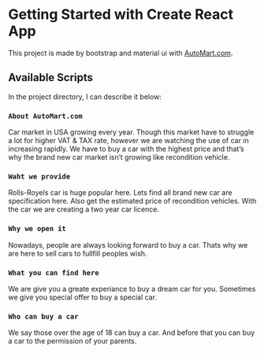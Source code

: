 # Getting Started with Create React App

This project is made by bootstrap and material ui with [AutoMart.com](https://automart-4d061.web.app/).

## Available Scripts

In the project directory, I can describe it below:

### `About AutoMart.com `

Car market in USA growing every year. Though this market have to struggle a lot for higher VAT & TAX rate, however we are watching the use of car in increasing rapidly. We have to buy a car with the highest price and that’s why the brand new car market isn’t growing like recondition vehicle.

### `Waht we provide`

Rolls-Royels car is huge popular here. Lets find all brand new car are specification here. Also get the estimated price of recondition vehicles. With the car we are creating a two year car licence.

### `Why we open it`

Nowadays, people are always looking forward to buy a car. Thats why we are here to sell cars to fullfill peoples wish.

### `What you can find here`

We are give you a greate experiance to buy a dream car for you. Sometimes we give you special offer to buy a special car. 

### `Who can buy a car`

We say those over the age of 18 can buy a car. And before that you can buy a car to the permission of your parents.